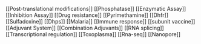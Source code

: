 [[Post-translational modifications]]
[[Phosphatase]]
[[Enzymatic Assay]]
[[Inhibition Assay]]
[[Drug resistance]]
[[Pyrimethamine]]
[[Dhfr]]
[[Sulfadoxine]]
[[Dhps]]
[[Malaria]]
[[Immune response]]
[[subunit vaccine]]
[[Adjuvant System]]
[[Combination Adjuvants]]
[[RNA splicing]]
[[Transcriptional regulation]]
[[Toxoplasma]]
[[Rna-seq]]
[[Nanopore]]
